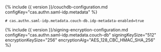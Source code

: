 {% include {{ version }}/couchdb-configuration.md configKey="cas.authn.saml-idp.metadata" %}

```properties
# cas.authn.saml-idp.metadata.couch-db.idp-metadata-enabled=true
```

{% include {{ version }}/signing-encryption-configuration.md configKey="cas.authn.saml-idp.metadata.couch-db" signingKeySize="512" encryptionKeySize="256" encryptionAlg="AES_128_CBC_HMAC_SHA_256" %}
